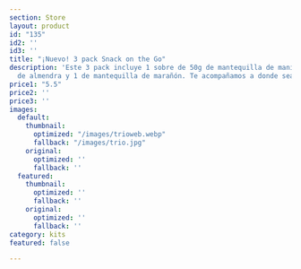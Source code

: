 ```yaml
---
section: Store
layout: product
id: "135"
id2: ''
id3: ''
title: "¡Nuevo! 3 pack Snack on the Go"
description: 'Este 3 pack incluye 1 sobre de 50g de mantequilla de maní, 1 de mantequilla
  de almendra y 1 de mantequilla de marañón. Te acompañamos a donde sea que vayas. '
price1: "5.5"
price2: ''
price3: ''
images:
  default:
    thumbnail:
      optimized: "/images/trioweb.webp"
      fallback: "/images/trio.jpg"
    original:
      optimized: ''
      fallback: ''
  featured:
    thumbnail:
      optimized: ''
      fallback: ''
    original:
      optimized: ''
      fallback: ''
category: kits
featured: false

---
```

